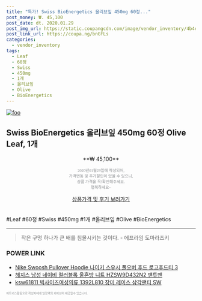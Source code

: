 ```yaml
--- 
title: "특가! Swiss BioEnergetics 올리브잎 450mg 60정..." 
post_money: ₩. 45,100 
post_date: dt. 2020.01.29 
post_img_url: https://static.coupangcdn.com/image/vendor_inventory/4b4e/3454d0a0554072d34991d86b2db1062118254efa00829ca6ee853c6d8ad0.jpg 
post_link_url: https://coupa.ng/bnGfLs 
categories: 
  - vendor_inventory 
tags: 
  - Leaf 
  - 60정 
  - Swiss 
  - 450mg 
  - 1개 
  - 올리브잎 
  - Olive 
  - BioEnergetics 
--- 
```

[![foo](https://static.coupangcdn.com/image/vendor_inventory/4b4e/3454d0a0554072d34991d86b2db1062118254efa00829ca6ee853c6d8ad0.jpg)](https://coupa.ng/bnGfLs) 

## Swiss BioEnergetics 올리브잎 450mg 60정 Olive Leaf, 1개 
<p style="text-align: center;">**₩ 45,100**</p> 
<p style="text-align: center;"><span style="color: #898c8f; font-family: Georgia,Times,serif; font-size: 0.75em;">2020년01월29일에 작성되어, <br>가격변동 및 추가할인이 있을 수 있으니,<br> 상품 가격을 꼭!확인해주세요.<br>행복하세요~</span> 
</p>	 
<div markdown="0" style="text-align: center;"><a href="https://coupa.ng/bnGfLs" class="btn btn--success">상품가격 및 후기 보러가기</a></div> 
<br><br> 
  #Leaf #60정 #Swiss #450mg #1개 #올리브잎 #Olive #BioEnergetics 
<hr> 

> 작은 구멍 하나가 큰 배를 침몰시키는 것이다. - 에프라임 도마라츠키 


### POWER LINK

* <a href="https://blog.naver.com/santokki14/221786279518" target="_blank">Nike Swoosh Pullover Hoodie 나이키 스우시 풀오버 후드 로고후드티 3</a>
* <a href="https://blog.naver.com/fasyy4321/221786071400" target="_blank">헤지스 남성 네이비 컬러블록 울혼방 니트 HZSW9D432N2 맨투맨</a>
* <a href="https://blog.naver.com/fasyy4321/221789599945" target="_blank">ksw61811 빅사이즈여성의류 1392L810 장미 레이스 삼각팬티 SW</a>

<span style="color: #898c8f; font-family: Georgia,Times,serif; font-size: 0.55em;">파트너스활동으로 작성자에게 일정액의 커미션이 제공될수 있습니다.</span> 
